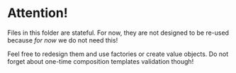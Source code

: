 # Attention! #

Files in this folder are stateful. For now, they are not designed to be re-used because *for now* we do not need this!

Feel free to redesign them and use factories or create value objects. Do not forget about one-time composition templates
validation though!